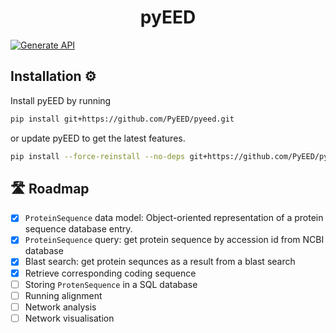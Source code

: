 <div align="center">
<h1 align="center">pyEED

</div>

[![Generate API](https://github.com/PyEED/pyeed/actions/workflows/generate_api.yaml/badge.svg)](https://github.com/PyEED/pyeed/actions/workflows/generate_api.yaml)


## Installation ⚙️

Install pyEED by running
```bash
pip install git+https://github.com/PyEED/pyeed.git
```
or update pyEED to get the latest features.
```bash
pip install --force-reinstall --no-deps git+https://github.com/PyEED/pyeed.git
```


## 🛣️ Roadmap

- [x] `ProteinSequence` data model: Object-oriented representation of a protein sequence database entry.
- [x] `ProteinSequence` query: get protein sequence by accession id from NCBI database
- [x] Blast search: get protein sequnces as a result from a blast search
- [x] Retrieve corresponding coding sequence
- [ ] Storing `ProtenSequence` in a SQL database
- [ ] Running alignment
- [ ] Network analysis
- [ ] Network visualisation
